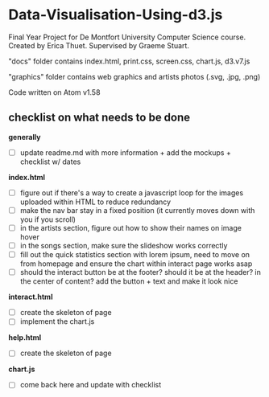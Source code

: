 # Data-Visualisation-Using-d3.js

Final Year Project for De Montfort University Computer Science course.
Created by Erica Thuet. Supervised by Graeme Stuart.

"docs" folder contains index.html, print.css, screen.css, chart.js, d3.v7.js

"graphics" folder contains web graphics and artists photos (.svg, .jpg, .png)

Code written on Atom v1.58


## checklist on what needs to be done

**generally**
- [ ] update readme.md with more information + add the mockups + checklist w/ dates

**index.html**
- [ ] figure out if there's a way to create a javascript loop for the images uploaded within HTML to reduce redundancy
- [ ] make the nav bar stay in a fixed position (it currently moves down with you if you scroll)
- [ ] in the artists section, figure out how to show their names on image hover
- [ ] in the songs section, make sure the slideshow works correctly
- [ ] fill out the quick statistics section with lorem ipsum, need to move on from homepage and ensure the chart within interact page works asap
- [ ] should the interact button be at the footer? should it be at the header?  in the center of content? add the button + text and make it look nice

**interact.html**
- [ ] create the skeleton of page
- [ ] implement the chart.js 

**help.html**
- [ ] create the skeleton of page

**chart.js**
- [ ] come back here and update with checklist


